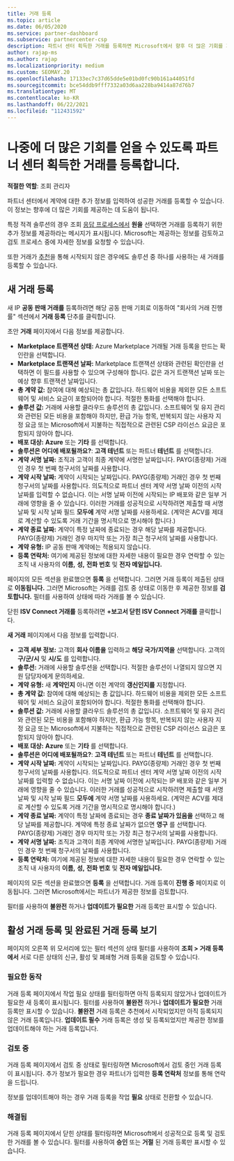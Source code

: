 ```yaml
---
title: 거래 등록
ms.topic: article
ms.date: 06/05/2020
ms.service: partner-dashboard
ms.subservice: partnercenter-csp
description: 파트너 센터 획득한 거래를 등록하면 Microsoft에서 향후 더 많은 기회를 제공하는 데 도움이 됩니다.
author: rajap-ms
ms.author: rajap
ms.localizationpriority: medium
ms.custom: SEOMAY.20
ms.openlocfilehash: 17133ec7c37d65dde5e01bd0fc90b161a44051fd
ms.sourcegitcommit: bce54ddb9fff7332a03d6aa228ba9414a87d76b7
ms.translationtype: MT
ms.contentlocale: ko-KR
ms.lasthandoff: 06/22/2021
ms.locfileid: "112431592"
---
```

# <a name="register-deals-youve-won-in-partner-center-so-you-can-get-more-opportunities-later"></a>나중에 더 많은 기회를 얻을 수 있도록 파트너 센터 획득한 거래를 등록합니다.

**적절한 역할**: 조회 관리자

파트너 센터에서 계약에 대한 추가 정보를 입력하여 성공한 거래를 등록할 수 있습니다. 이 정보는 향후에 더 많은 기회를 제공하는 데 도움이 됩니다.

특정 적격 솔루션의 경우 조회 [응답 프로세스에서](manage-leads.md) **원을** 선택하면 거래를 등록하기 위한 추가 정보를 제공하라는 메시지가 표시됩니다. Microsoft는 제공하는 정보를 검토하고 검토 프로세스 중에 자세한 정보를 요청할 수 있습니다.

또한 거래가 [추천](referrals.md)을 통해 시작되지 않은 경우에도 솔루션 중 하나를 사용하는 새 거래를 등록할 수 있습니다.

## <a name="register-a-new-deal"></a>새 거래 등록

새 IP **공동 판매 거래를** 등록하려면 해당 공동 판매 기회로 이동하여 "회사의 거래 진행률" 섹션에서 **거래 등록** 단추를 클릭합니다.

초안 **거래** 페이지에서 다음 정보를 제공합니다.

- **Marketplace 트랜잭션 상태:** Azure Marketplace 거래될 거래 등록을 만드는 확인란을 선택합니다.
- **Marketplace 트랜잭션 날짜:** Marketplace 트랜잭션 상태와 관련된 확인란을 선택하면 이 필드를 사용할 수 있으며 구성해야 합니다. 값은 과거 트랜잭션 날짜 또는 예상 향후 트랜잭션 날짜입니다.
- **총 계약 값:** 참여에 대해 예상되는 총 값입니다. 하드웨어 비용을 제외한 모든 소프트웨어 및 서비스 요금이 포함되어야 합니다. 적절한 통화를 선택해야 합니다.
- **솔루션 값:** 거래에 사용할 클라우드 솔루션의 총 값입니다. 소프트웨어 및 유지 관리와 관련된 모든 비용을 포함해야 하지만, 환급 가능 항목, 반복되지 않는 사용자 지정 요금 또는 Microsoft에서 지불하는 직접적으로 관련된 CSP 라이선스 요금은 포함되지 않아야 합니다.
- **배포 대상:** **Azure** 또는 **기타** 를 선택합니다.
- **솔루션은 어디에 배포될까요?**: **고객 테넌트** 또는 파트너 **테넌트** 를 선택합니다.
- **계약 서명 날짜:** 조직과 고객이 최종 계약에 서명한 날짜입니다. PAYG(종량제) 거래인 경우 첫 번째 청구서의 날짜를 사용합니다.
- **계약 시작 날짜:** 계약이 시작되는 날짜입니다. PAYG(종량제) 거래인 경우 첫 번째 청구서의 날짜를 사용합니다. 의도적으로 파트너 센터 계약 서명 날짜 이전의 시작 날짜를 입력할 수 없습니다. 이는 서명 날짜 이전에 시작되는 IP 배포와 같은 일부 거래에 영향을 줄 수 있습니다. 이러한 거래를 성공적으로 시작하려면 제출할 때 서명 날짜 및 시작 날짜 필드 **모두에** 계약 서명 날짜를 사용하세요. (계약은 ACV를 제대로 계산할 수 있도록 거래 기간을 명시적으로 명시해야 합니다.)
- **계약 종료 날짜:** 계약이 특정 날짜에 종료되는 경우 해당 날짜를 제공합니다. PAYG(종량제) 거래인 경우 마지막 또는 가장 최근 청구서의 날짜를 사용합니다.
- **계약 유형:** IP 공동 판매 계약에는 적용되지 않습니다.
- **등록 연락처:** 여기에 제공된 정보에 대한 자세한 내용이 필요한 경우 연락할 수 있는 조직 내 사용자의 **이름,** **성,** **전화 번호** 및 **전자 메일입니다.**

페이지의 모든 섹션을 완료했으면 **등록** 을 선택합니다. 그러면 거래 등록이 제출된 상태로 **이동됩니다.** 그러면 Microsoft는 거래를 검토 중 상태로 이동한 후 제공한 정보를 **검토합니다.** 필터를 사용하여 상태에 따라 거래를 볼 수 있습니다.

닫힌 **ISV Connect 거래를** 등록하려면 **+보고서 닫힌 ISV Connect 거래를** 클릭합니다.

**새 거래** 페이지에서 다음 정보를 입력합니다.

- **고객 세부 정보:** 고객의 **회사 이름을** 입력하고 **해당 국가/지역을** 선택합니다. 고객의 **구/군/시** 및 **시/도** 를 입력합니다.
- **솔루션:** 거래에 사용할 솔루션을 선택합니다. 적절한 솔루션이 나열되지 않으면 지원 담당자에게 문의하세요.
- **계약 유형:** 새 **계약인지** 아니면 이전 계약의 **갱신인지를** 지정합니다.
- **총 계약 값:** 참여에 대해 예상되는 총 값입니다. 하드웨어 비용을 제외한 모든 소프트웨어 및 서비스 요금이 포함되어야 합니다. 적절한 통화를 선택해야 합니다.
- **솔루션 값:** 거래에 사용할 클라우드 솔루션의 총 값입니다. 소프트웨어 및 유지 관리와 관련된 모든 비용을 포함해야 하지만, 환급 가능 항목, 반복되지 않는 사용자 지정 요금 또는 Microsoft에서 지불하는 직접적으로 관련된 CSP 라이선스 요금은 포함되지 않아야 합니다.
- **배포 대상:** **Azure** 또는 **기타** 를 선택합니다.
- **솔루션은 어디에 배포될까요?**: **고객 테넌트** 또는 파트너 **테넌트** 를 선택합니다.
- **계약 시작 날짜:** 계약이 시작되는 날짜입니다. PAYG(종량제) 거래인 경우 첫 번째 청구서의 날짜를 사용합니다. 의도적으로 파트너 센터 계약 서명 날짜 이전의 시작 날짜를 입력할 수 없습니다. 이는 서명 날짜 이전에 시작되는 IP 배포와 같은 일부 거래에 영향을 줄 수 있습니다. 이러한 거래를 성공적으로 시작하려면 제출할 때 서명 날짜 및 시작 날짜 필드 **모두에** 계약 서명 날짜를 사용하세요. (계약은 ACV를 제대로 계산할 수 있도록 거래 기간을 명시적으로 명시해야 합니다.)
- **계약 종료 날짜:** 계약이 특정 날짜에 종료되는 경우 **종료 날짜가 있음을** 선택하고 해당 날짜를 제공합니다. 계약에 특정 종료 날짜가 없으면 **영구** 를 선택합니다. PAYG(종량제) 거래인 경우 마지막 또는 가장 최근 청구서의 날짜를 사용합니다.
- **계약 서명 날짜:** 조직과 고객이 최종 계약에 서명한 날짜입니다. PAYG(종량제) 거래인 경우 첫 번째 청구서의 날짜를 사용합니다.
- **등록 연락처:** 여기에 제공된 정보에 대한 자세한 내용이 필요한 경우 연락할 수 있는 조직 내 사용자의 **이름,** **성,** **전화 번호** 및 **전자 메일입니다.**

페이지의 모든 섹션을 완료했으면 **등록** 을 선택합니다. 거래 등록이 **진행 중** 페이지로 이동됩니다. 그러면 Microsoft에서는 파트너가 제공한 정보를 검토합니다.

필터를 사용하여 **불완전** 하거나 **업데이트가 필요한** 거래 등록만 표시할 수 있습니다.

## <a name="viewing-active-and-closed-deal-registrations"></a>활성 거래 등록 및 완료된 거래 등록 보기

페이지의 오른쪽 위 모서리에 있는 필터 섹션의 상태 필터를 사용하여 **조회 > 거래 등록에서** 서로 다른 상태의 신규, 활성 및 폐쇄형 거래 등록을 검토할 수 있습니다.

### <a name="action-required"></a>필요한 동작

거래 등록 페이지에서 작업 필요 상태를 필터링하면 아직 등록되지 않았거나 업데이트가 필요한 새 등록이 표시됩니다. 필터를 사용하여 **불완전** 하거나 **업데이트가 필요한** 거래 등록만 표시할 수 있습니다. **불완전** 거래 등록은 추천에서 시작되었지만 아직 등록되지 않은 거래 등록입니다. **업데이트 필수** 거래 등록은 생성 및 등록되었지만 제공한 정보를 업데이트해야 하는 거래 등록입니다.

### <a name="under-review"></a>검토 중

거래 등록 페이지에서 검토 중 상태로 필터링하면 Microsoft에서 검토 중인 거래 등록이 표시됩니다. 추가 정보가 필요한 경우 파트너가 입력한 **등록 연락처** 정보를 통해 연락을 드립니다.

정보를 업데이트해야 하는 경우 거래 등록을 작업 **필요** 상태로 전환할 수 있습니다.

### <a name="closed"></a>해결됨

거래 등록 페이지에서 닫힌 상태를 필터링하면 Microsoft에서 성공적으로 등록 및 검토한 거래를 볼 수 있습니다. 필터를 사용하여 **승인** 또는 **거절** 된 거래 등록만 표시할 수 있습니다.
